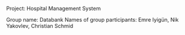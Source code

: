 Project: Hospital Management System

Group name: Databank 
Names of group participants: Emre Iyigün, Nik Yakovlev, Christian Schmid 

